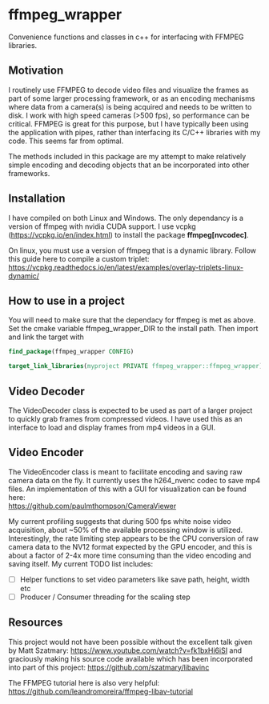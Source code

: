 # ffmpeg_wrapper
Convenience functions and classes in c++ for interfacing with FFMPEG libraries. 

## Motivation

I routinely use FFMPEG to decode video files and visualize the frames as part of some larger processing framework, or as an encoding mechanisms where data from a camera(s) is being acquired and needs to be written to disk. I work with high speed cameras (>500 fps), so performance can be critical. FFMPEG is great for this purpose, but I have typically been using the application with pipes, rather than interfacing its C/C++ libraries with my code. This seems far from optimal.

The methods included in this package are my attempt to make relatively simple encoding and decoding objects that an be incorporated into other frameworks.

## Installation

I have compiled on both Linux and Windows. The only dependancy is a version of ffmpeg with nvidia CUDA support. I use vcpkg (https://vcpkg.io/en/index.html) to install the package **ffmpeg[nvcodec]**. 
  
On linux, you must use a version of ffmpeg that is a dynamic library. Follow this guide here to compile a custom triplet:  
https://vcpkg.readthedocs.io/en/latest/examples/overlay-triplets-linux-dynamic/

## How to use in a project

You will need to make sure that the dependacy for ffmpeg is met as above. Set the cmake variable ffmpeg_wrapper_DIR to the install path. Then import and link the target with
```cmake
find_package(ffmpeg_wrapper CONFIG)

target_link_libraries(myproject PRIVATE ffmpeg_wrapper::ffmpeg_wrapper)
```

## Video Decoder

The VideoDecoder class is expected to be used as part of a larger project to quickly grab frames from compressed videos. I have used this as an interface to load and display frames from mp4 videos in a GUI. 

## Video Encoder

The VideoEncoder class is meant to facilitate encoding and saving raw camera data on the fly. It currently uses the h264_nvenc codec to save mp4 files. An implementation of this with a GUI for visualization can be found here: <br>
https://github.com/paulmthompson/CameraViewer

My current profiling suggests that during 500 fps white noise video acquisition, about ~50% of the available processing window is utilized. Interestingly, the rate limiting step appears to be the CPU conversion of raw camera data to the NV12 format expected by the GPU encoder, and this is about a factor of 2-4x more time consuming than the video encoding and saving itself. My current TODO list includes:

- [ ] Helper functions to set video parameters like save path, height, width etc
- [ ] Producer / Consumer threading for the scaling step

## Resources

This project would not have been possible without the excellent talk given by Matt Szatmary:
https://www.youtube.com/watch?v=fk1bxHi6iSI
and graciously making his source code available which has been incorporated into part of this project:
https://github.com/szatmary/libavinc

The FFMPEG tutorial here is also very helpful:
https://github.com/leandromoreira/ffmpeg-libav-tutorial
